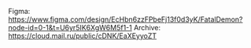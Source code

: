 Figma: https://www.figma.com/design/EcHbn6zzFPbeFj13f0d3yK/FatalDemon?node-id=0-1&t=U6yr5IK6XgW6M5f1-1
Archive: https://cloud.mail.ru/public/cDNK/EaXEyyoZT
